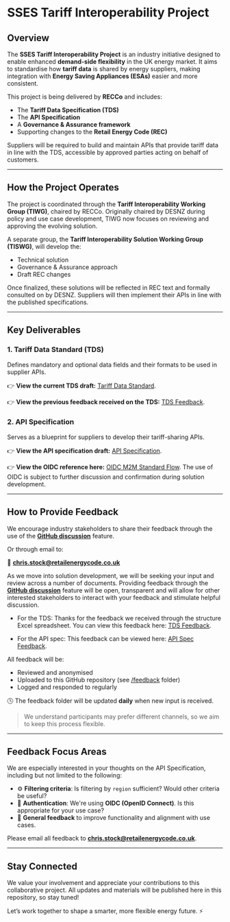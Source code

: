 # SSES Tariff Interoperability Project

## Overview

The **SSES Tariff Interoperability Project** is an industry initiative designed to enable enhanced **demand-side flexibility** in the UK energy market. It aims to standardise how **tariff data** is shared by energy suppliers, making integration with **Energy Saving Appliances (ESAs)** easier and more consistent.

This project is being delivered by **RECCo** and includes:
- The **Tariff Data Specification (TDS)**
- The **API Specification**
- A **Governance & Assurance framework**
- Supporting changes to the **Retail Energy Code (REC)**

Suppliers will be required to build and maintain APIs that provide tariff data in line with the TDS, accessible by approved parties acting on behalf of customers.

---

## How the Project Operates

The project is coordinated through the **Tariff Interoperability Working Group (TIWG)**, chaired by RECCo. Originally chaired by DESNZ during policy and use case development, TIWG now focuses on reviewing and approving the evolving solution.

A separate group, the **Tariff Interoperability Solution Working Group (TISWG)**, will develop the:
- Technical solution
- Governance & Assurance approach
- Draft REC changes

Once finalized, these solutions will be reflected in REC text and formally consulted on by DESNZ. Suppliers will then implement their APIs in line with the published specifications.

---

## Key Deliverables

### 1. Tariff Data Standard (TDS)
Defines mandatory and optional data fields and their formats to be used in supplier APIs.

👉 **View the current TDS draft:** [Tariff Data Standard](https://github.com/Retail-Energy-Code/tariff-interoperability/blob/main/Tariff%20Data%20Standard.xlsx).

👉 **View the previous feedback received on the TDS:** [TDS Feedback](https://github.com/Retail-Energy-Code/tariff-interoperability/blob/main/feedback/Feedback%20on%20Tariff%20Data%20Standard.xlsx).

### 2. API Specification
Serves as a blueprint for suppliers to develop their tariff-sharing APIs.

👉 **View the API specification draft:** [API Specification](https://38db35b56c92.edge.eu.portal.konghq.com/apis/api-for-sharing-tariff-data-1-0-0/specifications/84d45b00-df1b-40d4-a322-708590da9549).

👉 **View the OIDC reference here:** [OIDC M2M Standard Flow](https://github.com/Retail-Energy-Code/tariff-interoperability/blob/main/OIDC.png). The use of OIDC is subject to further discussion and confirmation during solution development.

---

## How to Provide Feedback

We encourage industry stakeholders to share their feedback through the use of the [**GitHub discussion**](https://github.com/Retail-Energy-Code/tariff-interoperability/discussions/) feature.

Or through email to:

📩 **chris.stock@retailenergycode.co.uk**

As we move into solution development, we will be seeking your input and review across a number of documents. Providing feedback through the [**GitHub discussion**](https://github.com/Retail-Energy-Code/tariff-interoperability/discussions/) feature will be open, transparent and will allow for other interested stakeholders to interact with your feedback and stimulate helpful discussion.

- For the TDS: Thanks for the feedback we received through the structure Excel spreadsheet. You can view this feedback here: [TDS Feedback](https://github.com/Retail-Energy-Code/tariff-interoperability/blob/main/feedback/Feedback%20on%20Tariff%20Data%20Standard.xlsx).

- For the API spec: This feedback can be viewed here: [API Spec Feedback](https://github.com/Retail-Energy-Code/tariff-interoperability/blob/main/feedback/Tariff%20Interoperability_API%20Specification%20Central%20Feedback.xlsx).

All feedback will be:
- Reviewed and anonymised
- Uploaded to this GitHub repository (see [/feedback](feedback/) folder)
- Logged and responded to regularly

🕓 The feedback folder will be updated **daily** when new input is received.

> We understand participants may prefer different channels, so we aim to keep this process flexible.

---

## Feedback Focus Areas

We are especially interested in your thoughts on the API Specification, including but not limited to the following:

- ⚙️ **Filtering criteria**: Is filtering by `region` sufficient? Would other criteria be useful?
- 🔐 **Authentication**: We're using **OIDC (OpenID Connect)**. Is this appropriate for your use case?
- 🧩 **General feedback** to improve functionality and alignment with use cases.

Please email all feedback to **chris.stock@retailenergycode.co.uk**.

---

## Stay Connected

We value your involvement and appreciate your contributions to this collaborative project. All updates and materials will be published here in this repository, so stay tuned!

Let’s work together to shape a smarter, more flexible energy future. ⚡
